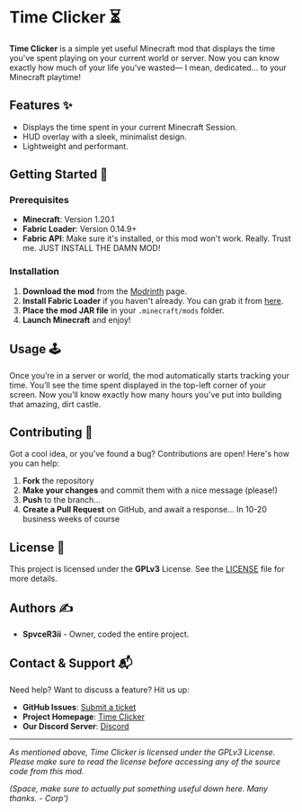 # Time Clicker ⏳

**Time Clicker** is a simple yet useful Minecraft mod that displays the time you've spent playing on your current world or server. Now you can know exactly how much of your life you've wasted— I mean, dedicated... to your Minecraft playtime!

## Features ✨
- Displays the time spent in your current Minecraft Session.
- HUD overlay with a sleek, minimalist design.
- Lightweight and performant.

## Getting Started 🚀

### Prerequisites
- **Minecraft**: Version 1.20.1
- **Fabric Loader**: Version 0.14.9+
- **Fabric API**: Make sure it's installed, or this mod won't work. Really. Trust me. JUST INSTALL THE DAMN MOD!

### Installation
1. **Download the mod** from the [Modrinth](https://modrinth.com/mod/time-clicker) page.
2. **Install Fabric Loader** if you haven't already. You can grab it from [here](https://fabricmc.net/use/).
3. **Place the mod JAR file** in your `.minecraft/mods` folder.
4. **Launch Minecraft** and enjoy!

## Usage 🕹️

Once you’re in a server or world, the mod automatically starts tracking your time. You’ll see the time spent displayed in the top-left corner of your screen. Now you’ll know exactly how many hours you've put into building that amazing, dirt castle.

## Contributing 🤝

Got a cool idea, or you've found a bug? Contributions are open! Here's how you can help:

1. **Fork** the repository
2. **Make your changes** and commit them with a nice message (please!)
3. **Push** to the branch...
4. **Create a Pull Request** on GitHub, and await a response... In 10-20 business weeks of course

## License 📜

This project is licensed under the **GPLv3** License. See the [LICENSE](https://github.com/SpvceR3ii/time-clicker/blob/main/LICENSE) file for more details.

## Authors ✍️

- **SpvceR3ii** - Owner, coded the entire project.

## Contact & Support 📬

Need help? Want to discuss a feature? Hit us up:

- **GitHub Issues**: [Submit a ticket](https://github.com/SpvceR3ii/time-clicker/issues)
- **Project Homepage**: [Time Clicker](https://github.com/SpvceR3ii/time-clicker)
- **Our Discord Server**: [Discord](https://discord.com/invite/zBvUqbahdb)

---

*As mentioned above, Time Clicker is licensed under the GPLv3 License. Please make sure to read the license before accessing any of the source code from this mod.*

*(Space, make sure to actually put something useful down here. Many thanks. - Corp')*
